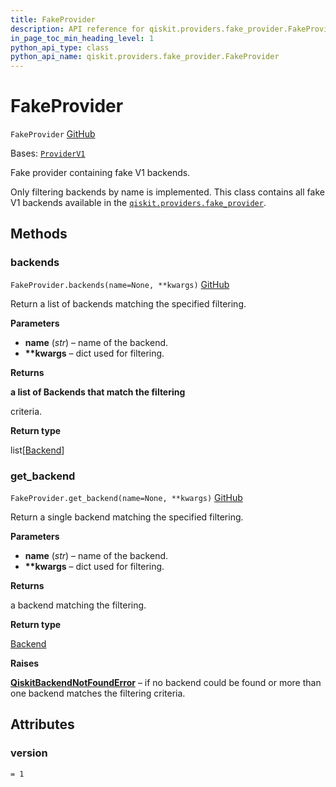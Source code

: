 ```yaml
---
title: FakeProvider
description: API reference for qiskit.providers.fake_provider.FakeProvider
in_page_toc_min_heading_level: 1
python_api_type: class
python_api_name: qiskit.providers.fake_provider.FakeProvider
---
```


# FakeProvider

<span id="qiskit.providers.fake_provider.FakeProvider" />

`FakeProvider` [GitHub](https://github.com/qiskit/qiskit/tree/stable/0.24/qiskit/providers/fake_provider/fake_provider.py "view source code")

Bases: [`ProviderV1`](qiskit.providers.ProviderV1 "qiskit.providers.provider.ProviderV1")

Fake provider containing fake V1 backends.

Only filtering backends by name is implemented. This class contains all fake V1 backends available in the [`qiskit.providers.fake_provider`](providers_fake_provider#module-qiskit.providers.fake_provider "qiskit.providers.fake_provider").

## Methods

<span id="qiskit-providers-fake-provider-fakeprovider-backends" />

### backends

<span id="qiskit.providers.fake_provider.FakeProvider.backends" />

`FakeProvider.backends(name=None, **kwargs)` [GitHub](https://github.com/qiskit/qiskit/tree/stable/0.24/qiskit/providers/fake_provider/fake_provider.py "view source code")

Return a list of backends matching the specified filtering.

**Parameters**

*   **name** (*str*) – name of the backend.
*   **\*\*kwargs** – dict used for filtering.

**Returns**

**a list of Backends that match the filtering**

criteria.

**Return type**

list\[[Backend](qiskit.providers.Backend "qiskit.providers.Backend")]

<span id="qiskit-providers-fake-provider-fakeprovider-get-backend" />

### get\_backend

<span id="qiskit.providers.fake_provider.FakeProvider.get_backend" />

`FakeProvider.get_backend(name=None, **kwargs)` [GitHub](https://github.com/qiskit/qiskit/tree/stable/0.24/qiskit/providers/fake_provider/fake_provider.py "view source code")

Return a single backend matching the specified filtering.

**Parameters**

*   **name** (*str*) – name of the backend.
*   **\*\*kwargs** – dict used for filtering.

**Returns**

a backend matching the filtering.

**Return type**

[Backend](qiskit.providers.Backend "qiskit.providers.Backend")

**Raises**

[**QiskitBackendNotFoundError**](qiskit.providers.QiskitBackendNotFoundError "qiskit.providers.QiskitBackendNotFoundError") – if no backend could be found or more than one backend matches the filtering criteria.

## Attributes

<span id="qiskit.providers.fake_provider.FakeProvider.version" />

### version

`= 1`

